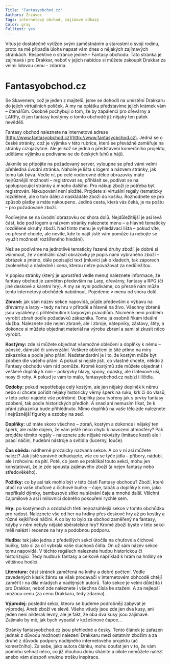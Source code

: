 ```yaml
---
Title: "Fantasyobchod.cz"
Authors: Zrzavec
Tags: internetový obchod, zajímavé odkazy
Color: gray
Fulltext: yes
---
```

Vitus je dostatečně vytížen svým zaměstnáním a starostmi o svoji rodinu, proto na mě připadla úloha napsat vám dnes o nějakých zajímavých stránkách. Respektive o stránce jediné – Fantasy obchodu. Tato stránka je zajímavá i pro Drakkar, neboť v jejich nabídce si můžete zakoupit Drakkar za velmi lidovou cenu – zdarma.

# Fantasyobchod.cz

Se Skavenem, což je jeden z majitelů, jsme se dohodli na umístění Drakkaru do jejich virtuálních poliček. A my na oplátku představíme jejich krámek vám – čtenářům. Osobně pochybuji o tom, že by zapálenci pro dřevárny a LARPy, či jen fantasy kostýmy o tomto obchodě již nějaký ten pátek nevěděli.

Fantasy obchod naleznete na internetové adrese [http://www.fantasyobchod.cz](http://www.fantasyobchod.cz). Jedná se o české stránky, což je výjimka v této rubrice, která se převážně zaměřuje na stránky cizojazyčné. Ale jelikož se jedná o představení komerčního projektu, uděláme výjimku a podíváme se do českých luhů a hájů.

Jakmile se připojíte na požadovaný server, vyloupne se před vámi velmi přehledná úvodní stránka. Nahoře je lišta s logem a názvem stránky, jak tomu tak bývá. Vedle ní, po celé vodorovné délce obrazovky máte nejrůznější možnosti – registrovat se, přihlásit se, podívat se na spolupracující stránky a mnoho dalšího. Pro nákup zboží je potřeba být registrován. Nakupování není složité. Projdete si virtuální regály (tematicky rozdělené, ale o tom dále) a naskládáte zboží do košíku. Rozhodnete se pro způsob platby a máte nakoupeno. Jediná cesta, která vás čeká, je na poštu – pro požadované zboží.

Podívejme se na úvodní obrazovku od shora dolů. Nejdůležitější je asi levá část, kde pod logem a názvem stránky naleznete menu – a hlavně tematicky rozdělené okruhy zboží. Nad tímto menu je vyhledávací lišta – pokud víte, co přesně chcete, ale nevíte, kde to najít jistě vám pomůže (a nebojte se využít možností rozšířeného hledání).

Než se podíváme na jednotlivé tematicky řazené druhy zboží, je dobré si všimnout, že v centrální části obrazovky je popis námi vybraného zboží – obrázek a jméno, dále popisující text (mluvící jak o kladech, tak záporech zvoleného) a následně i cena, kterou nelze považovat za nedůležitou.

V popisu stránky (který je uprostřed vedle menu) naleznete informace, že fantasy obchod je zaměřen především na Larp, dřevárny, fantasy a RPG (či jiné deskové a karetní hry). A my se nyní podíváme, co přesně nám může tento internetový obchůdek nabídnout. Pojedeme v menu od shora dolů.

**Zbraně:** jak sám název sekce napovídá, půjde především o výbavu na dřevárny a larpy – tedy na hru v přírodě a hlavně na živo. Všechny zbraně jsou vyráběny s přihlédnutím k larpovým pravidlům. Nicméně není problém vyrobit zbraň podle požadavků zákazníka. Tomu já osobně říkám ideální služba. Naleznete zde nejen zbraně, ale i zbroje, nátepníky, zástavy, štíty, a dokonce si můžete objednat materiál na výrobu zbraní a sami si zkusit něco vyrobit.

**Kostýmy:** zde si můžete objednat všemožné oblečení a doplňky k němu – pánské, dámské či univerzální. Veškeré oblečení je šité přímo na míry zákazníka a podle jeho přání. Nadstandardní je i to, že kostým může být zdoben dle vašeho přání. A pokud si nejste jisti, co vlastně chcete, někdo z Fantasy obchodu vám rád pomůže. Kromě kostýmů zde můžete objednat i veškeré doplňky k nim – pokrývky hlavy, spony, opasky, ale i latexové uši, nosy či rohy. A pokud je vám to málo, fantasyobchod.cz nabízí i líčidla.

**Ozdoby:** pokud nepotřebuje celý kostým, ale jen nějaký doplněk k němu nebo si chcete pořídit nějaký historicky věrný šperk na ruku, krk či do vlasů, v této sekci najdete vše potřebné. Doplňky jsou tvořeny jak s prvky fantasy zdobení, tak podle historických předloh. A snad ani nemusím říkat, že k přání zákazníka bude přihlédnuto. Mimo doplňků na vaše tělo zde naleznete i nejrůznější figurky a ozdoby na zeď.

**Doplňky:** už máte skoro všechno – zbraň, kostým a dokonce i nějaký ten šperk, ale máte dojem, že vám ještě něco chybí k navození atmosféry? Pak projděte těmito regály – naleznete zde nějaké rekvizity (imitace kostí) ale i psací náčiní, hudební nástroje a svítidla (lucerny, louče).

**Čas oběda:** nádherně prozaicky nazvaná sekce. A co v ní asi můžete nalézt? Jak jistě správně odhadujete, vše co se týče jídla – příbory, nádobí, ale i rohovinu na pití. Poté, co jsem se proklikal touto sekcí, mohu jen konstatovat, že je zde spousta zajímavého zboží (a nejen fantasy nebo středověkého).

**Požitky:** co by asi tak mohlo být v této části Fantasy obchodu? Zboží, které útočí na vaše chuťové a čichové buňky – čaje, tabák a doplňky k nim, jako napříkald dýmky, bambusové sítko na slévání čaje a mnohé další. Všichni čajomilové a asi i milovníci dobrého pokouření rychle sem.

**Hry:** po kostýmech a ozdobách třetí nejrozsáhlejší sekce v tomto obchůdku pro radost. Naleznete vše od her na hrdiny přes deskové hry až po kostky a různé kejklířské náčiní. A co by to bylo za obchod zaměřený na fantasy, kdyby v něm nebyly nějaké sběratelské hry? Kromě zboží byste v této sekci měli nalézt i recenze na hry a podobnou podporu.

**Hudba:** tak jako jedna z předešlých sekcí útočila na chuťové a čichové buňky, tato si za cíl vybrala vaše sluchová čidla. On už sám název sekce tomu napovídá. V těchto regálech naleznete hudbu historickou či historizující. Tedy hudbu k fantasy a celkově například k hrám na hrdiny se většinou hodící.

**Literatura:** část stránek zaměřená na knihy a dobré počtení. Vedle zavedených klasik žánru se však prodavači v internetovém obhcodě chtějí zaměřit i na díla mladých a nadějných autorů. Tato sekce je velmi důležitá i pro Drakkar, neboť zde naleznete i všechna čísla ke stažení. A za nejlepší možnou cenu (za cenu Drakkaru, tedy zdarma).

**Výprodej:** poslední sekcí, kteoru se budeme podrobněji zabývat je výprodej. Aneb zboží ve slevě. Všeho všudy jsou zde jen dva kusy, ani jeden není nikterak levný, ale je fakt, že oba dva kusy jsou zajímavé. Zajímalo by mě, jak bych vypadal v kožešinové čapce…

Stránky fantasyobchod.cz jsou přehledné a česky. Tento článek je zařazen jednak z důvodu možnosti nalezení Drakkaru mezi ostatním zbožím a za druhé z důvodu podpory nadějného internetového projektu (ač komerčního). Za sebe, jako autora článku, mohu doufat jen v to, že vám pomohu sehnat něco, co již dlouhou dobu sháníte a nikde nemůžete nalézt anebo vám alespoň vnuknu trošku inspirace.
